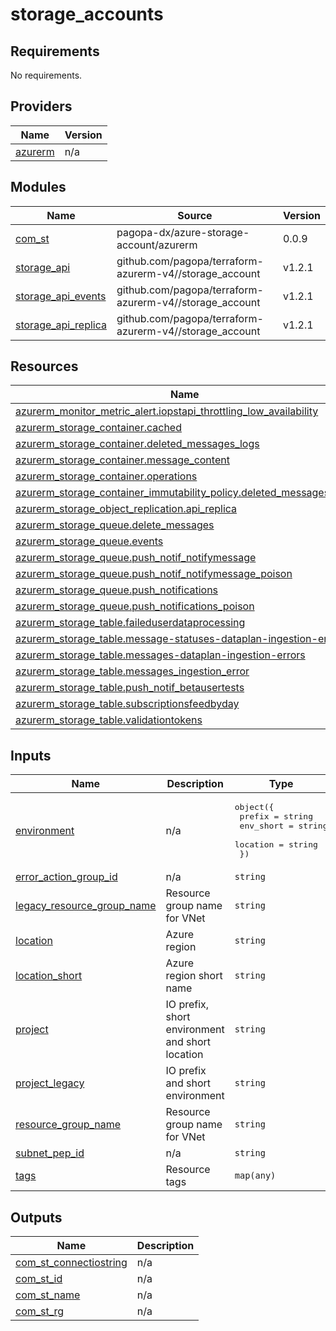 # storage_accounts

<!-- BEGIN_TF_DOCS -->
## Requirements

No requirements.

## Providers

| Name | Version |
|------|---------|
| <a name="provider_azurerm"></a> [azurerm](#provider\_azurerm) | n/a |

## Modules

| Name | Source | Version |
|------|--------|---------|
| <a name="module_com_st"></a> [com\_st](#module\_com\_st) | pagopa-dx/azure-storage-account/azurerm | 0.0.9 |
| <a name="module_storage_api"></a> [storage\_api](#module\_storage\_api) | github.com/pagopa/terraform-azurerm-v4//storage_account | v1.2.1 |
| <a name="module_storage_api_events"></a> [storage\_api\_events](#module\_storage\_api\_events) | github.com/pagopa/terraform-azurerm-v4//storage_account | v1.2.1 |
| <a name="module_storage_api_replica"></a> [storage\_api\_replica](#module\_storage\_api\_replica) | github.com/pagopa/terraform-azurerm-v4//storage_account | v1.2.1 |

## Resources

| Name | Type |
|------|------|
| [azurerm_monitor_metric_alert.iopstapi_throttling_low_availability](https://registry.terraform.io/providers/hashicorp/azurerm/latest/docs/resources/monitor_metric_alert) | resource |
| [azurerm_storage_container.cached](https://registry.terraform.io/providers/hashicorp/azurerm/latest/docs/resources/storage_container) | resource |
| [azurerm_storage_container.deleted_messages_logs](https://registry.terraform.io/providers/hashicorp/azurerm/latest/docs/resources/storage_container) | resource |
| [azurerm_storage_container.message_content](https://registry.terraform.io/providers/hashicorp/azurerm/latest/docs/resources/storage_container) | resource |
| [azurerm_storage_container.operations](https://registry.terraform.io/providers/hashicorp/azurerm/latest/docs/resources/storage_container) | resource |
| [azurerm_storage_container_immutability_policy.deleted_messages_logs](https://registry.terraform.io/providers/hashicorp/azurerm/latest/docs/resources/storage_container_immutability_policy) | resource |
| [azurerm_storage_object_replication.api_replica](https://registry.terraform.io/providers/hashicorp/azurerm/latest/docs/resources/storage_object_replication) | resource |
| [azurerm_storage_queue.delete_messages](https://registry.terraform.io/providers/hashicorp/azurerm/latest/docs/resources/storage_queue) | resource |
| [azurerm_storage_queue.events](https://registry.terraform.io/providers/hashicorp/azurerm/latest/docs/resources/storage_queue) | resource |
| [azurerm_storage_queue.push_notif_notifymessage](https://registry.terraform.io/providers/hashicorp/azurerm/latest/docs/resources/storage_queue) | resource |
| [azurerm_storage_queue.push_notif_notifymessage_poison](https://registry.terraform.io/providers/hashicorp/azurerm/latest/docs/resources/storage_queue) | resource |
| [azurerm_storage_queue.push_notifications](https://registry.terraform.io/providers/hashicorp/azurerm/latest/docs/resources/storage_queue) | resource |
| [azurerm_storage_queue.push_notifications_poison](https://registry.terraform.io/providers/hashicorp/azurerm/latest/docs/resources/storage_queue) | resource |
| [azurerm_storage_table.faileduserdataprocessing](https://registry.terraform.io/providers/hashicorp/azurerm/latest/docs/resources/storage_table) | resource |
| [azurerm_storage_table.message-statuses-dataplan-ingestion-errors](https://registry.terraform.io/providers/hashicorp/azurerm/latest/docs/resources/storage_table) | resource |
| [azurerm_storage_table.messages-dataplan-ingestion-errors](https://registry.terraform.io/providers/hashicorp/azurerm/latest/docs/resources/storage_table) | resource |
| [azurerm_storage_table.messages_ingestion_error](https://registry.terraform.io/providers/hashicorp/azurerm/latest/docs/resources/storage_table) | resource |
| [azurerm_storage_table.push_notif_betausertests](https://registry.terraform.io/providers/hashicorp/azurerm/latest/docs/resources/storage_table) | resource |
| [azurerm_storage_table.subscriptionsfeedbyday](https://registry.terraform.io/providers/hashicorp/azurerm/latest/docs/resources/storage_table) | resource |
| [azurerm_storage_table.validationtokens](https://registry.terraform.io/providers/hashicorp/azurerm/latest/docs/resources/storage_table) | resource |

## Inputs

| Name | Description | Type | Default | Required |
|------|-------------|------|---------|:--------:|
| <a name="input_environment"></a> [environment](#input\_environment) | n/a | <pre>object({<br/>    prefix    = string<br/>    env_short = string<br/>    location  = string<br/>  })</pre> | n/a | yes |
| <a name="input_error_action_group_id"></a> [error\_action\_group\_id](#input\_error\_action\_group\_id) | n/a | `string` | n/a | yes |
| <a name="input_legacy_resource_group_name"></a> [legacy\_resource\_group\_name](#input\_legacy\_resource\_group\_name) | Resource group name for VNet | `string` | n/a | yes |
| <a name="input_location"></a> [location](#input\_location) | Azure region | `string` | n/a | yes |
| <a name="input_location_short"></a> [location\_short](#input\_location\_short) | Azure region short name | `string` | n/a | yes |
| <a name="input_project"></a> [project](#input\_project) | IO prefix, short environment and short location | `string` | n/a | yes |
| <a name="input_project_legacy"></a> [project\_legacy](#input\_project\_legacy) | IO prefix and short environment | `string` | n/a | yes |
| <a name="input_resource_group_name"></a> [resource\_group\_name](#input\_resource\_group\_name) | Resource group name for VNet | `string` | n/a | yes |
| <a name="input_subnet_pep_id"></a> [subnet\_pep\_id](#input\_subnet\_pep\_id) | n/a | `string` | n/a | yes |
| <a name="input_tags"></a> [tags](#input\_tags) | Resource tags | `map(any)` | n/a | yes |

## Outputs

| Name | Description |
|------|-------------|
| <a name="output_com_st_connectiostring"></a> [com\_st\_connectiostring](#output\_com\_st\_connectiostring) | n/a |
| <a name="output_com_st_id"></a> [com\_st\_id](#output\_com\_st\_id) | n/a |
| <a name="output_com_st_name"></a> [com\_st\_name](#output\_com\_st\_name) | n/a |
| <a name="output_com_st_rg"></a> [com\_st\_rg](#output\_com\_st\_rg) | n/a |
<!-- END_TF_DOCS -->
